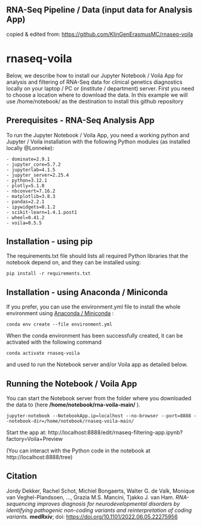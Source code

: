 ## RNA-Seq Pipeline / Data (input data for Analysis App)

copied & edited from: https://github.com/KlinGenErasmusMC/rnaseq-voila

# rnaseq-voila

Below, we describe how to install our Jupyter Notebook / Voila App for analysis and filtering of RNA-Seq data for clinical genetics diagnostics locally on your laptop / PC or (institute / department) server. First you need to choose a location where to download the data. In this example we will use /home/notebook/ as the destination to install this github repository

## Prerequisites - RNA-Seq Analysis App

To run the Jupyter Notebook / Voila App, you need a working python and Jupyter / Voila installation with the following Python modules (as installed locally @Lonneke):

    - dominate=2.9.1
    - jupyter_core=5.7.2
    - jupyterlab=4.1.5
    - jupyter_server=2.25.4
    - python=3.12.1
    - plotly=5.1.0
    - nbconvert=7.16.2
    - matplotlib=3.8.3
    - pandas=2.2.1
    - ipywidgets=8.1.2
    - scikit-learn=1.4.1.post1
    - wheel=0.41.2
    - voila=0.5.5  

## Installation - using pip

The requirements.txt file should lists all required Python libraries that the notebook depend on, and they can be installed using:

```
pip install -r requirements.txt
```

## Installation - using Anaconda / Miniconda

If you prefer, you can use the environment.yml file to install the whole environment using [Anaconda / Miniconda](https://docs.conda.io/en/latest/miniconda.html) :

```
conda env create --file environment.yml
```

When the conda environment has been successfully created, it can be activated with the following command

```
conda activate rnaseq-voila
```

and used to run the Notebook server and/or Voila app as detailed below. 

## Running the Notebook / Voila App

You can start the Notebook server from the folder where you downloaded the data to (here **/home/notebook/rna-voila-main/** ).  

```
jupyter-notebook --NotebookApp.ip=localhost --no-browser --port=8888 --notebook-dir=/home/notebook/rnaseq-voila-main/
```

Start the app at: http://localhost:8888/edit/rnaseq-filtering-app.ipynb?factory=Voila+Preview

(You can interact with the Python code in the notebook at http://localhost:8888/tree)
 
## Citation
Jordy Dekker, Rachel Schot, Michiel Bongaerts, Walter G. de Valk, Monique van Veghel-Plandsoen, ..., Grazia M.S. Mancini, Tjakko J. van Ham. _RNA-sequencing improves diagnosis for neurodevelopmental disorders by identifying pathogenic non-coding variants and reinterpretation of coding variants._ **medRxiv**; doi: https://doi.org/10.1101/2022.06.05.22275956
